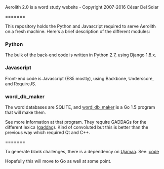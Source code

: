 Aerolith 2.0 is a word study website - Copyright 2007-2016 César Del Solar

=======

This repository holds the Python and Javascript required to serve Aerolith on a fresh machine. Here's a brief description of the different modules:

### Python

The bulk of the back-end code is written in Python 2.7, using Django 1.8.x.

### Javascript

Front-end code is Javascript (ES5 mostly), using Backbone, Underscore, and RequireJS.

### word_db_maker

The word databases are SQLITE, and [word_db_maker](https://github.com/domino14/word_db_maker) is a Go 1.5 program that will make them.

See more information at that program. They require GADDAGs for the different lexica ([gaddag](https://github.com/domino14/macondo/tree/master/gaddag)). Kind of convoluted but this is better than the previous way which required Qt and C++.

=======

To generate blank challenges, there is a dependency on [Ujamaa](https://github.com/domino14/ujamaa). 
See: [code](https://github.com/domino14/ujamaa/blob/v0.0.3/src/anagrammer/gen_blank_challenges.c)

Hopefully this will move to Go as well at some point.